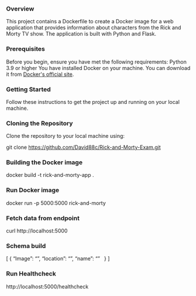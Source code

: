 ### Overview

This project contains a Dockerfile to create a Docker image for a web application that provides information about characters from the Rick and Morty TV show. The application is built with Python and Flask.

### Prerequisites

Before you begin, ensure you have met the following requirements:
Python 3.9 or higher
You have installed Docker on your machine. You can download it from [Docker's official site](https://www.docker.com/products/docker-desktop).

### Getting Started

Follow these instructions to get the project up and running on your local machine.

### Cloning the Repository

Clone the repository to your local machine using:

git clone https://github.com/David88c/Rick-and-Morty-Exam.git
 
### Building the Docker image

docker build -t rick-and-morty-app .

### Run Docker image

docker run -p 5000:5000 rick-and-morty

### Fetch data from endpoint

curl http://localhost:5000

### Schema build

[
  { 
  “Image”: “”,
  “location”: “”,
  “name”: “”
  }
]

### Run Healthcheck

http://localhost:5000/healthcheck